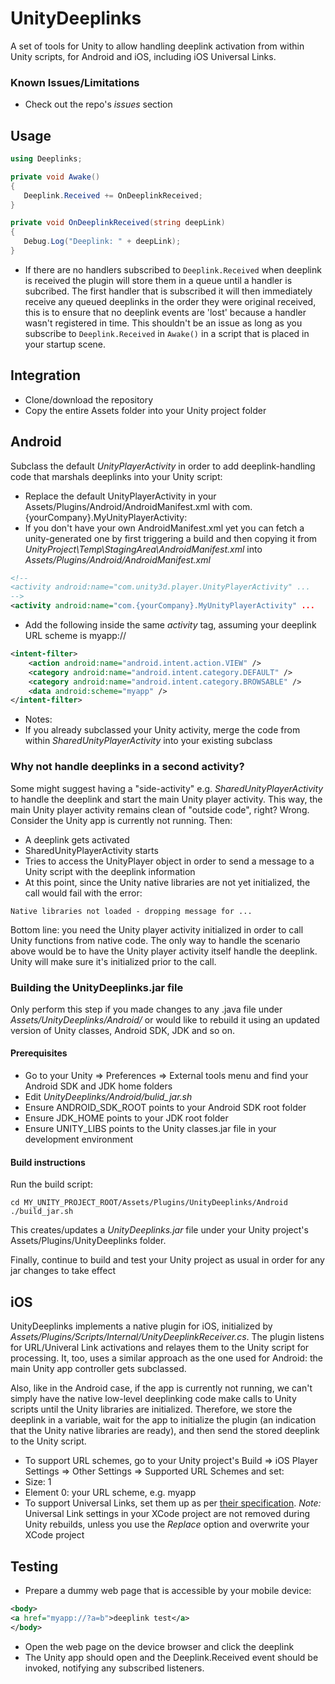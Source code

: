 # UnityDeeplinks
A set of tools for Unity to allow handling deeplink activation from within Unity scripts, for Android and iOS, including iOS Universal Links.
### Known Issues/Limitations
* Check out the repo's *issues* section
## Usage
 ```cs
 using Deeplinks;
 
 private void Awake() 
 {
    Deeplink.Received += OnDeeplinkReceived;
 }
 
 private void OnDeeplinkReceived(string deepLink)
 {
    Debug.Log("Deeplink: " + deepLink);
 }
 ```
 * If there are no handlers subscribed to `Deeplink.Received` when deeplink is received the plugin will store them in a queue until a handler is subcribed. The first handler that is subscribed it will then immediately receive any queued deeplinks in the order they were original received, this is to ensure that no deeplink events are 'lost' because a handler wasn't registered in time. This shouldn't be an issue as long as you subscribe to `Deeplink.Received` in `Awake()` in a script that is placed in your startup scene.
## Integration
* Clone/download the repository
* Copy the entire Assets folder into your Unity project folder
## Android
Subclass the default *UnityPlayerActivity* in order to add deeplink-handling code that marshals deeplinks into your Unity script:

* Replace the default UnityPlayerActivity in your Assets/Plugins/Android/AndroidManifest.xml with com.{yourCompany}.MyUnityPlayerActivity:
* If you don't have your own AndroidManifest.xml yet you can fetch a unity-generated one by first triggering a build and then copying it from *UnityProject\Temp\StagingArea\AndroidManifest.xml* into *Assets/Plugins/Android/AndroidManifest.xml*

 ```xml
 <!--
 <activity android:name="com.unity3d.player.UnityPlayerActivity" ...
 -->
 <activity android:name="com.{yourCompany}.MyUnityPlayerActivity" ...
 ```

* Add the following inside the same *activity* tag, assuming your deeplink URL scheme is myapp://

 ```xml
 <intent-filter>
     <action android:name="android.intent.action.VIEW" />
     <category android:name="android.intent.category.DEFAULT" />
     <category android:name="android.intent.category.BROWSABLE" />
     <data android:scheme="myapp" />
 </intent-filter>
 ```

* Notes:
 * If you already subclassed your Unity activity, merge the code from within *SharedUnityPlayerActivity* into your existing subclass

### Why not handle deeplinks in a second activity?
Some might suggest having a "side-activity" e.g. *SharedUnityPlayerActivity* to handle the deeplink and start the main Unity player activity. This way, the main Unity player activity remains clean of "outside code", right? Wrong. Consider the Unity app is currently not running. Then:
* A deeplink gets activated
* SharedUnityPlayerActivity starts
* Tries to access the UnityPlayer object in order to send a message to a Unity script with the deeplink information
* At this point, since the Unity native libraries are not yet initialized, the call would fail with the error:
 ```
 Native libraries not loaded - dropping message for ...
 ```
Bottom line: you need the Unity player activity initialized in order to call Unity functions from native code. The only way to handle the scenario above would be to have the Unity player activity itself handle the deeplink. Unity will make sure it's initialized prior to the call.

### Building the UnityDeeplinks.jar file
Only perform this step if you made changes to any .java file under *Assets/UnityDeeplinks/Android/* or would like to rebuild it using an updated version of Unity classes, Android SDK, JDK and so on.

#### Prerequisites
* Go to your Unity => Preferences => External tools menu and find your Android SDK and JDK home folders
* Edit *UnityDeeplinks/Android/bulid_jar.sh*
* Ensure ANDROID_SDK_ROOT points to your Android SDK root folder
* Ensure JDK_HOME points to your JDK root folder
* Ensure UNITY_LIBS points to the Unity classes.jar file in your development environment

#### Build instructions
Run the build script:
```
cd MY_UNITY_PROJECT_ROOT/Assets/Plugins/UnityDeeplinks/Android
./build_jar.sh
```

This creates/updates a *UnityDeeplinks.jar* file under your Unity project's Assets/Plugins/UnityDeeplinks folder.

Finally, continue to build and test your Unity project as usual in order for any jar changes to take effect

## iOS
UnityDeeplinks implements a native plugin for iOS, initialized by *Assets/Plugins/Scripts/Internal/UnityDeeplinkReceiver.cs*. The plugin listens for URL/Univeral Link activations and relayes them to the Unity script for processing. It, too, uses a similar approach as the one used for Android: the main Unity app controller gets subclassed.

Also, like in the Android case, if the app is currently not running, we can't simply have the native low-level deeplinking code make calls to Unity scripts until the Unity libraries are initialized. Therefore, we store the deeplink in a variable, wait for the app to initialize the plugin (an indication that the Unity native libraries are ready), and then send the stored deeplink to the Unity script.

* To support URL schemes, go to your Unity project's Build => iOS Player Settings => Other Settings => Supported URL Schemes and set:
 * Size: 1
 * Element 0: your URL scheme, e.g. myapp
* To support Universal Links, set them up as per [their specification](https://developer.apple.com/library/content/documentation/General/Conceptual/AppSearch/UniversalLinks.html). *Note:* Universal Link settings in your XCode project are not removed during Unity rebuilds, unless you use the *Replace* option and overwrite your XCode project

## Testing

* Prepare a dummy web page that is accessible by your mobile device:

 ```xml
 <body>
 <a href="myapp://?a=b">deeplink test</a>
 </body>
 ```

* Open the web page on the device browser and click the deeplink
* The Unity app should open and the Deeplink.Received event should be invoked, notifying any subscribed listeners.
